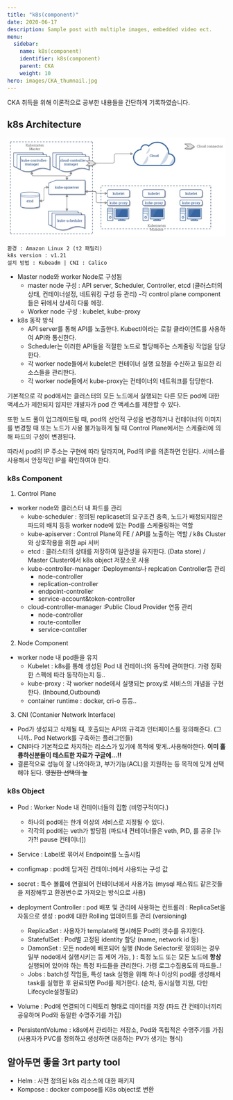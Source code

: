 ```yaml
---
title: "k8s(component)"
date: 2020-06-17
description: Sample post with multiple images, embedded video ect.
menu:
  sidebar:
    name: k8s(component)
    identifier: k8s(component)
    parent: CKA
    weight: 10
hero: images/CKA_thumnail.jpg
---
```

CKA 취득을 위해 이론적으로 공부한 내용들을 간단하게 기록하였습니다.
<!--more-->
## k8s Architecture

![This is an image](images/k8s_arch.jpg)

```
환경 : Amazon Linux 2 (t2 패밀리)
k8s version : v1.21
설치 방법 : Kubeadm | CNI : Calico

```

- Master node와 worker Node로 구성됨
  - master node 구성 : API server, Scheduler, Controller, etcd (클러스터의 상태, 컨테이너설정, 네트워킹 구성 등 관리)
    -각 control plane component들은 뒤에서 상세히 다룰 에정.
  - Worker node 구성 : kubelet, kube-proxy
- k8s 동작 방식
  - API server를 통해 API를 노출한다. Kubectl이라는 로컬 클라이언트를 사용하여 API와 통신한다.
  - Scheduler는 이러한 API들을 적절한 노드로 할당해주는 스케줄링 작업을 담당한다.
  - 각 worker node들에서 kubelet은 컨테이너 실행 요청을 수신하고 필요한 리소스들을 관리한다.
  - 각 worker node들에서 kube-proxy는 컨테이너의 네트워크를 담당한다. 

기본적으로 각 pod에서는 클러스터의 모든 노드에서 실행되는 다른 모든 pod에 대한 액세스가 제한되지 않지만 개발자가 pod 간 액세스를 제한할 수 있다.

또한 노드 풀이 업그레이드될 때, pod의 선언적 구성을 변경하거나 컨테이너의 이미지를 변경할 때 또는 노드가 사용 불가능하게 될 때 Control Plane에서는 스케쥴러에 의해 파드의 구성이 변경된다.

따라서 pod의 IP 주소는 구현에 따라 달라지며, Pod의 IP를 의존하면 안된다. 서비스를 사용해서 안정적인 IP를 확인하여야 한다.

 ### k8s Component
1. Control Plane
  - worker node와 클러스터 내 파드를 관리
    - kube-scheduler : 정의된 replicaset의 요구조건 충족, 노드가 배정되지않은 파드의 배치 등등 worker node에 있는 Pod를 스케줄링하는 역할
    - kube-apiserver : Control Plane의 FE / API를 노출하는 역할 / k8s Cluster와 상호작용을 위한 api 서버
    - etcd           : 클러스터의 상태를 저장하여 일관성을 유지한다. (Data store) / Master Cluster에서 k8s object 저장소로 사용
    - kube-controller-manager :Deployments나 replcation Controller등 관리
      - node-controller
      - replication-controller
      - endpoint-controller
      - service-account&token-controller 
    - cloud-controller-manager :Public Cloud Provider 연동 관리
      - node-controller
      - route-contoller
      - service-contoller

2. Node Component
  - worker node 내 pod들을 유지
    - Kubelet    : k8s를 통해 생성된 Pod 내 컨테이너의 동작에 관여한다. 가령 정확한 스펙에 따라 동작하는지 등..
    - kube-proxy : 각 worker node에서 실행되는 proxy로 서비스의 개념을 구현한다. (Inbound,Outbound)
    - container runtime : docker, cri-o 등등..

3. CNI (Contanier Network Interface)
  - Pod가 생성되고 삭제될 때, 호출되는 API의 규격과 인터페이스를 정의해준다. (그니까.. Pod Network를 구축하는 플러그인들)
  - CNI마다 기본적으로 차지하는 리소스가 있기에 목적에 맞게..사용해야한다. **이미 훌륭하신분들이 테스트한 자료가 구글에...!!**
  - 결론적으로 성능이 잘 나와야하고, 부가기능(ACL)을 지원하는 등 목적에 맞게 선택해야 된다. ~~영원한 선택의 늪~~

### k8s Object
  - Pod : Worker Node 내 컨테이너들의 집합 (비영구적이다.)
    - 하나의 pod에는 한개 이상의 서비스로 지정될 수 있다.
    - 각각의 pod에는 veth가 할당됨 (파드내 컨테이너들은 veth, PID, 를 공유 [누가?! pause 컨테이너])
  - Service : Label로 묶어서 Endpoint를 노출시킴
  
  - configmap : pod에 담겨진 컨테이너에서 사용되는 구성 값
  - secret    : 특수 볼륨에 연결되어 컨테이너에서 사용가능 (mysql 패스워드 같은것들을 저장해두고 환경변수로 가져오는 방식으로 사용)

  - deployment Controller : pod 배포 및 관리에 사용하는 컨트롤러
                          : ReplicaSet을 자동으로 생성
                          : pod에 대한 Rolling 업데이트를 관리 (versioning)
    - ReplicaSet  : 사용자가 template에 명시해둔 Pod의 갯수를 유지한다. 
    - StatefulSet : Pod별 고정된 identity 할당 (name, network id 등)
    - DamonSet    : 모든 node에 배포되어 실행 (Node Selector로 정의하는 경우 일부 node에서 실행시키는 등 제어 가능, )
                  : 특정 노드 또는 모든 노드에 **항상** 실행되어 있어야 하는 특정 파드들을 관리한다. 가령 로그수집용도의 파드들..!
    - Jobs        : batch성 작업들, 특성 task 실행을 위해 하나 이상의 pod를 생성해서 task를 실행한 후 완료되면 Pod를 제거한다. (순차, 동시실행 지원, 다만 Lifecycle설정필요)

  - Volume            : Pod에 연결되어 디렉토리 형태로 데이터를 저장 (파드 간 컨테이너끼리 공유하며 Pod와 동일한 수명주기를 가짐)
  - PersistentVolume  : k8s에서 관리하는 저장소, Pod와 독립적은 수명주기를 가짐(사용자가 PVC를 정의하고 생성하면 대응하는 PV가 생기는 형식)

## 알아두면 좋을 3rt party tool
  - Helm : 사전 정의된 k8s 리소스에 대한 패키지
  - Kompose : docker compose를 K8s object로 변환
